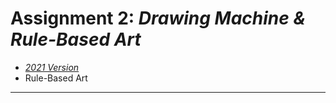 # Assignment 2: *Drawing Machine & Rule-Based Art*

* [*2021 Version*](https://courses.ideate.cmu.edu/60-428/f2021/offerings/1-drawing-machine/)
* Rule-Based Art

---

